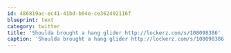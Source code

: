 ```yaml
---
id: 486819ac-ec41-41bd-b04e-ce362402116f
blueprint: text
category: twitter
title: 'Shoulda brought a hang glider http://lockerz.com/s/108098386'
caption: 'Shoulda brought a hang glider http://lockerz.com/s/108098386'
---
```

